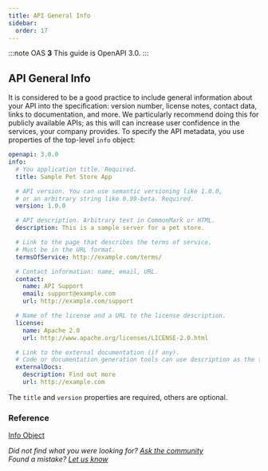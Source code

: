 ```yaml
---
title: API General Info
sidebar:
  order: 17
---
```


:::note
OAS **3** This guide is OpenAPI 3.0.
:::

## API General Info

It is considered to be a good practice to include general information about your API into the specification: version number, license notes, contact data, links to documentation, and more. We particularly recommend doing this for publicly available APIs; as this will can increase user confidence in the services, your company provides. To specify the API metadata, you use properties of the top-level `info` object:

```yaml
openapi: 3.0.0
info:
  # You application title. Required.
  title: Sample Pet Store App

  # API version. You can use semantic versioning like 1.0.0,
  # or an arbitrary string like 0.99-beta. Required.
  version: 1.0.0

  # API description. Arbitrary text in CommonMark or HTML.
  description: This is a sample server for a pet store.

  # Link to the page that describes the terms of service.
  # Must be in the URL format.
  termsOfService: http://example.com/terms/

  # Contact information: name, email, URL.
  contact:
    name: API Support
    email: support@example.com
    url: http://example.com/support

  # Name of the license and a URL to the license description.
  license:
    name: Apache 2.0
    url: http://www.apache.org/licenses/LICENSE-2.0.html

  # Link to the external documentation (if any).
  # Code or documentation generation tools can use description as the text of the link.
  externalDocs:
    description: Find out more
    url: http://example.com
```

The `title` and `version` properties are required, others are optional.

### Reference

[Info Object](https://github.com/OAI/OpenAPI-Specification/blob/master/versions/3.0.3.md#infoObject)

_Did not find what you were looking for? [Ask the community](https://community.smartbear.com/t5/Swagger-Open-Source-Tools/bd-p/SwaggerOSTools)  
Found a mistake? [Let us know](https://github.com/swagger-api/swagger.io/issues)_
